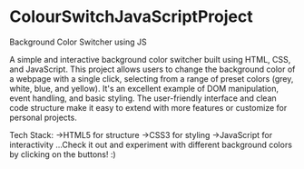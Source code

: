 # ColourSwitchJavaScriptProject 
Background Color Switcher using JS

A simple and interactive background color switcher built using HTML, CSS, and JavaScript. This project allows users to change the background color of a webpage with a single click, selecting from a range of preset colors (grey, white, blue, and yellow). It's an excellent example of DOM manipulation, event handling, and basic styling. The user-friendly interface and clean code structure make it easy to extend with more features or customize for personal projects.

Tech Stack:
->HTML5 for structure
->CSS3 for styling
->JavaScript for interactivity
...Check it out and experiment with different background colors by clicking on the buttons! :)
